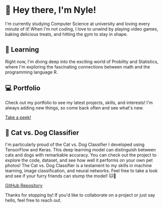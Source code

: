 # 👋 Hey there, I'm Nyle!

I'm currently studying Computer Science at university and loving every minute of it! When I'm not coding, I love to unwind by playing video games, baking delicious treats, and hitting the gym to stay in shape.

## 🌱 Learning

Right now, I'm diving deep into the exciting world of Probility and Statistics, where I'm exploring the fascinating connections between math and the programming language R.

## 💻 Portfolio

Check out my portfolio to see my latest projects, skills, and interests! I'm always adding new things, so come back often and see what's new.

[Take a peek!](https://nyle-cmd.github.io/Nyles-Portfolio.github.io/)

## 🐾 Cat vs. Dog Classifier

I'm particularly proud of the Cat vs. Dog Classifier I developed using TensorFlow and Keras. This deep learning model can distinguish between cats and dogs with remarkable accuracy. You can check out the project to explore the code, dataset, and see how well it performs on your own pet photos! The Cat vs. Dog Classifier is a testament to my skills in machine learning, image classification, and neural networks. Feel free to take a look and see if your furry friends can stump the model! 🐱🐶

[GitHub Repository](https://github.com/nyle-cmd/ML-Projects/tree/main/Cat-Dog-Classification)

Thanks for stopping by! If you'd like to collaborate on a project or just say hello, feel free to reach out.
